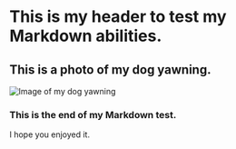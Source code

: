 # This is my header to test my Markdown abilities.
## This is a photo of my dog yawning.
![Image of my dog yawning](https://user-images.githubusercontent.com/116331966/197296536-93c86fce-f84f-4f0a-96af-d7379d21328b.jpg)
### This is the end of my Markdown test.
I hope you enjoyed it.
